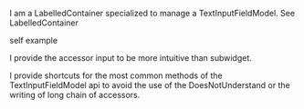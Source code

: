 I am a LabelledContainer specialized to manage a TextInputFieldModel.
See LabelledContainer

self example

I provide the accessor input to be more intuitive than subwidget.

I provide shortcuts for the most common methods of the TextInputFieldModel api to avoid the use of the DoesNotUnderstand or the writing of long chain of accessors.